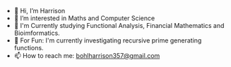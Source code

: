 - 👋 Hi, I’m Harrison
- 👀 I’m interested in Maths and Computer Science
- 🌱 I'm Currently studying Functional Analysis, Financial Mathematics and Bioimformatics.
- 🌱 For Fun: I'm currently investigating recursive prime generating functions.
- 📫 How to reach me: bohlharrison357@gmail.com

<!---
fruitBohl/fruitBohl is a ✨ special ✨ repository because its `README.md` (this file) appears on your GitHub profile.
You can click the Preview link to take a look at your changes.
--->
